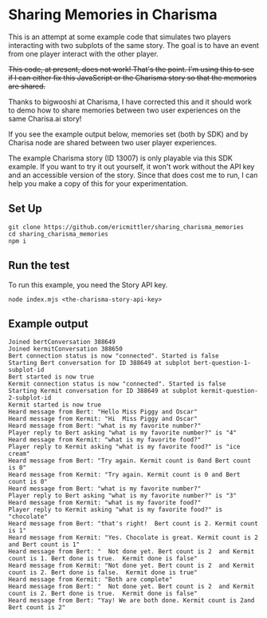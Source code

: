 # Sharing Memories in Charisma

This is an attempt at some example code that simulates two
players interacting with two subplots of the same story.
The goal is to have an event from one player interact
with the other player.

~~This code, at present, does not work! That's the point. I'm using
this to see if I can either fix this JavaScript or the Charisma
story so that the memories are shared.~~

Thanks to bigwooshi at Charisma, I have corrected this and it should
work to demo how to share memories between two user experiences on
the same Charisa.ai story!

If you see the example output below, memories set (both by SDK)
and by Charisa node are shared between two user player experiences.

The example Charisma story (ID 13007) is only playable via this SDK example.
If you want to try it out yourself, it won't work without the API
key and an accessible version of the story. Since that does cost me
to run, I can help you make a copy of this for your experimentation.

## Set Up
```
git clone https://github.com/ericmittler/sharing_charisma_memories
cd sharing_charisma_memories
npm i
```

## Run the test

To run this example, you need the Story API key. 

```
node index.mjs <the-charisma-story-api-key>
```


## Example output

```
Joined bertConversation 388649
Joined kermitConversation 388650
Bert connection status is now "connected". Started is false
Starting Bert conversation for ID 388649 at subplot bert-question-1-subplot-id
Bert started is now true
Kermit connection status is now "connected". Started is false
Starting Kermit conversation for ID 388649 at subplot kermit-question-2-subplot-id
Kermit started is now true
Heard message from Bert: "Hello Miss Piggy and Oscar"
Heard message from Kermit: "Hi  Miss Piggy and Oscar"
Heard message from Bert: "what is my favorite number?"
Player reply to Bert asking "what is my favorite number?" is "4"
Heard message from Kermit: "what is my favorite food?"
Player reply to Kermit asking "what is my favorite food?" is "ice cream"
Heard message from Bert: "Try again. Kermit count is 0and Bert count is 0"
Heard message from Kermit: "Try again. Kermit count is 0 and Bert count is 0"
Heard message from Bert: "what is my favorite number?"
Player reply to Bert asking "what is my favorite number?" is "3"
Heard message from Kermit: "what is my favorite food?"
Player reply to Kermit asking "what is my favorite food?" is "chocolate"
Heard message from Bert: "that's right!  Bert count is 2. Kermit count is 1"
Heard message from Kermit: "Yes. Chocolate is great. Kermit count is 2 and Bert count is 1"
Heard message from Bert: "  Not done yet. Bert count is 2  and Kermit count is 1. Bert done is true.  Kermit done is false"
Heard message from Kermit: "Not done yet. Bert count is 2  and Kermit count is 2. Bert done is false.  Kermit done is true"
Heard message from Kermit: "Both are complete"
Heard message from Bert: "  Not done yet. Bert count is 2  and Kermit count is 2. Bert done is true.  Kermit done is false"
Heard message from Bert: "Yay! We are both done. Kermit count is 2and Bert count is 2"
```